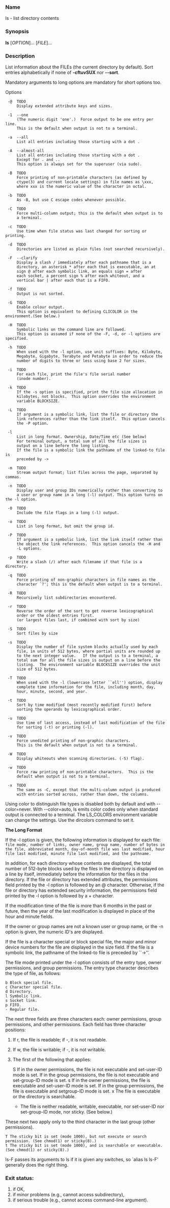 ### Name
ls - list directory contents

### Synopsis

**ls** [*OPTION*]... [*FILE*]...

### Description
List information about the FILEs (the current directory by default). Sort entries alphabetically if 
none of **-cftuvSUX** nor **--sort**.

Mandatory arguments to long options are mandatory for short options too.

Options

     -@  TODO
         Display extended attribute keys and sizes.

     -1  --one    
         (The numeric digit 'one'.)  Force output to be one entry per line.
         This is the default when output is not to a terminal.

     -a  --all    
         List all entries including those starting with a dot .
     
     -A  --almost-all    
         List all entries including those starting with a dot .
         Except for . and ..
         This option is always set for the superuser (via sudo).

     -B  TODO
         Force printing of non-printable characters (as defined by
         ctype(3) and current locale settings) in file names as \xxx,
         where xxx is the numeric value of the character in octal.

     -b  TODO
         As -B, but use C escape codes whenever possible.

     -C  TODO
         Force multi-column output; this is the default when output is to
         a terminal.

     -c  TODO
         Use time when file status was last changed for sorting or printing.

     -d  TODO
         Directories are listed as plain files (not searched recursively).

     -F  --clarify
         Display a slash / immediately after each pathname that is a
         directory, an asterisk * after each that is executable, an at
         sign @ after each symbolic link, an equals sign = after
         each socket, a percent sign % after each whiteout, and a
         vertical bar | after each that is a FIFO.

     -f  TODO
         Output is not sorted.

     -G  TODO
         Enable colour output.
         This option is equivalent to defining CLICOLOR in the environment.(See below.)

     -H  TODO
         Symbolic links on the command line are followed.
         This option is assumed if none of the -F, -d, or -l options are specified.

     -h  TODO
         When used with the -l option, use unit suffixes: Byte, Kilobyte,
         Megabyte, Gigabyte, Terabyte and Petabyte in order to reduce the
         number of digits to three or less using base 2 for sizes.

     -i  TODO
         For each file, print the file's file serial number 
         (inode number).

     -k  TODO
         If the -s option is specified, print the file size allocation in
         kilobytes, not blocks.  This option overrides the environment
         variable BLOCKSIZE.

     -L  TODO
         If argument is a symbolic link, list the file or directory the
         link references rather than the link itself.  This option cancels
         the -P option.

     -l 
         List in long format. Ownership, Date/Time etc (See below)
         For terminal output, a total sum of all the file sizes is 
         output on a line before the long listing.
         If the file is a symbolic link the pathname of the linked-to file is
         preceded by ->

     -m  TODO
         Stream output format; list files across the page, separated by commas.

     -n  TODO
         Display user and group IDs numerically rather than converting to
         a user or group name in a long (-l) output. This option turns on the -l option.

     -O  TODO
         Include the file flags in a long (-l) output.

     -o  TODO
         List in long format, but omit the group id.

     -P  TODO
         If argument is a symbolic link, list the link itself rather than
         the object the link references.  This option cancels the -H and
         -L options.

     -p  TODO
         Write a slash (/) after each filename if that file is a directory.

     -q  TODO
         Force printing of non-graphic characters in file names as the
         character `?'; this is the default when output is to a terminal.

     -R  TODO
         Recursively list subdirectories encountered.

     -r  TODO
         Reverse the order of the sort to get reverse lexicographical
         order or the oldest entries first.
         (or largest files last, if combined with sort by size)

     -S  TODO
         Sort files by size

     -s  TODO
         Display the number of file system blocks actually used by each
         file, in units of 512 bytes, where partial units are rounded up
         to the next integer value.   If the output is to a terminal, a
         total sum for all the file sizes is output on a line before the
         listing.  The environment variable BLOCKSIZE overrides the unit
         size of 512 bytes.

     -T  TODO
         When used with the -l (lowercase letter ``ell'') option, display
         complete time information for the file, including month, day,
         hour, minute, second, and year.

     -t  TODO
         Sort by time modified (most recently modified first) before
         sorting the operands by lexicographical order.

     -u  TODO
         Use time of last access, instead of last modification of the file
         for sorting (-t) or printing (-l).

     -v  TODO
         Force unedited printing of non-graphic characters.
         This is the default when output is not to a terminal.

     -W  TODO
         Display whiteouts when scanning directories. (-S) flag).

     -w  TODO
         Force raw printing of non-printable characters.  This is the
         default when output is not to a terminal.

     -x  TODO
         The same as -C, except that the multi-column output is produced
         with entries sorted across, rather than down, the columns.

Using color to distinguish file types is disabled both by default and with --color=never. With --color=auto, ls emits color codes only when standard output is connected to a terminal. The LS_COLORS environment variable can change the settings. Use the dircolors command to set it.

**The Long Format**

If the -l option is given, the following information is displayed for each file: `file mode, number of links, owner name, group name, number of bytes in the file, abbreviated month, day-of-month file was last modified, hour file last modified, minute file last modified, and the pathname.`

In addition, for each directory whose contents are displayed, the total number of 512-byte blocks used by the files in the directory is displayed on a line by itself, immediately before the information for the files in the directory. If the file or directory has extended attributes, the permissions field printed by the -l option is followed by an @ character. Otherwise, if the file or directory has extended security information, the permissions field printed by the -l option is followed by a + character.

If the modification time of the file is more than 6 months in the past or future, then the year of the last modification is displayed in place of the hour and minute fields.

If the owner or group names are not a known user or group name, or the -n option is given, the numeric ID's are displayed.

If the file is a character special or block special file, the major and minor device numbers for the file are displayed in the size field. If the file is a symbolic link, the
pathname of the linked-to file is preceded by ``->''.

The file mode printed under the -l option consists of the entry type, owner permissions, and group permissions. The entry type character describes the type of file, as follows:

    b Block special file.
    c Character special file.
    d Directory.
    l Symbolic link.
    s Socket link.
    p FIFO.
    - Regular file.

The next three fields are three characters each: owner permissions, group permissions, and other permissions. Each field has three character positions:

1. If r, the file is readable; if -, it is not readable.

2. If w, the file is writable; if -, it is not writable.

3. The first of the following that applies:

    S If in the owner permissions, the file is not executable and set-user-ID mode is set. If in the group permissions, the file is not executable and set-group-ID mode is set.
    s If in the owner permissions, the file is executable and set-user-ID mode is set. If in the group permissions, the file is executable and setgroup-ID mode is set.
    x The file is executable or the directory is searchable.
    - The file is neither readable, writable, executable, nor set-user-ID nor set-group-ID mode, nor sticky. (See below.)

These next two apply only to the third character in the last group (other permissions).

    T The sticky bit is set (mode 1000), but not execute or search permission. (See chmod(1) or sticky(8).)
    t The sticky bit is set (mode 1000), and is searchable or executable. (See chmod(1) or sticky(8).)

ls-F passes its arguments to ls if it is given any switches, so `alias ls ls-F' generally does the right thing.

### Exit status:
1. if OK,
2. if minor problems (e.g., cannot access subdirectory),
3. if serious trouble (e.g., cannot access command-line argument).
